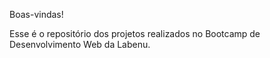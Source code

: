 Boas-vindas!

Esse é o repositório dos projetos realizados no Bootcamp de Desenvolvimento Web da Labenu. 
